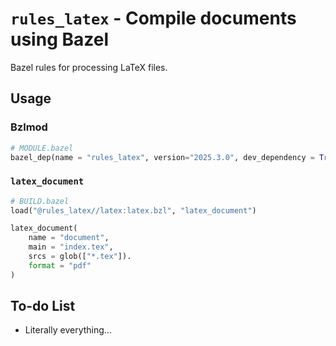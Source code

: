 <!--
  ~~ README.md - Hello, curious person ^_^
  -->

# `rules_latex` - Compile documents using Bazel

Bazel rules for processing LaTeX files.

## Usage

### Bzlmod

```python
# MODULE.bazel
bazel_dep(name = "rules_latex", version="2025.3.0", dev_dependency = True)
```

### `latex_document`

```python
# BUILD.bazel
load("@rules_latex//latex:latex.bzl", "latex_document")

latex_document(
    name = "document",
    main = "index.tex",
    srcs = glob(["*.tex"]).
    format = "pdf"
)

```

## To-do List

- Literally everything...